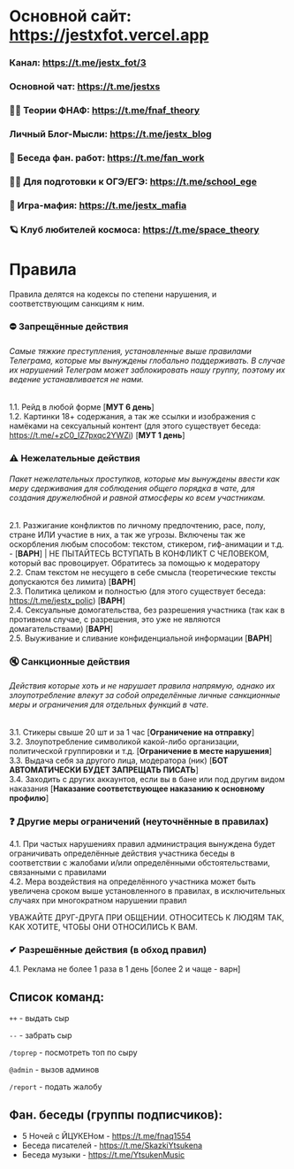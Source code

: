 # Основной сайт: https://jestxfot.vercel.app

### Канал: https://t.me/jestx_fot/3

### Основной чат: https://t.me/jestxs

### 🕵️‍♂️ Теории ФНАФ: https://t.me/fnaf_theory

### Личный Блог-Мысли: https://t.me/jestx_blog

### 🎨 Беседа фан. работ: https://t.me/fan_work

### 👨‍🎓 Для подготовки к ОГЭ/ЕГЭ: https://t.me/school_ege

### 🚬 Игра-мафия: https://t.me/jestx_mafia

### 🪐 Клуб любителей космоса: https://t.me/space_theory

# Правила
Правила делятся на кодексы по степени нарушения, и соответствующим санкциям к ним.
### ⛔ Запрещённые действия
<h6>Самые тяжкие преступления, установленные выше правилами Телеграма, которые мы вынуждены глобально поддерживать. В случае их нарушений Телеграм может заблокировать нашу группу, поэтому их ведение устанавливается не нами.</h6>

1.1. Рейд в любой форме [**МУТ 6 день**]
<br>
1.2. Картинки 18+ содержания, а так же ссылки и изображения с намёками на сексуальный контент (для этого существует беседа: https://t.me/+zC0_IZ7pxqc2YWZi) [**МУТ 1 день**]
<br>

### ⚠ Нежелательные действия
<h6>Пакет нежелательных проступков, которые мы вынуждены ввести как меру сдерживания для соблюдения общего порядка в чате, для создания дружелюбной и равной атмосферы ко всем участникам.</h6>

2.1. Разжигание конфликтов по личному предпочтению, расе, полу, стране ИЛИ участие в них, а так же угрозы. Включены так же оскорбления любым способом: текстом, стикером, гиф-анимации и т.д. - [**ВАРН**] | НЕ ПЫТАЙТЕСЬ ВСТУПАТЬ В КОНФЛИКТ С ЧЕЛОВЕКОМ, который вас провоцирует. Обратитесь за помощью к модератору
<br>
2.2. Спам текстом не несущего в себе смысла (теоретические тексты допускаются без лимита) [**ВАРН**]
<br>
2.3. Политика целиком и полностью (для этого существует беседа: https://t.me/jestx_polic) [**ВАРН**]
<br>
2.4. Сексуальные домогательства, без разрешения участника (так как в противном случае, с разрешения, это уже не являются домагательствами) [**ВАРН**]
<br>
2.5. Выуживание и сливание конфиденциальной информации [**ВАРН**]

### 🔇 Санкционные действия
<h6>Действия которые хоть и не нарушает правила напрямую, однако их злоупотребление влекут за собой определённые личные санкционные меры и ограничения для отдельных функций в чате.</h6>

3.1. Стикеры свыше 20 шт и за 1 час [**Ограничение на отправку**]
<br>
3.2. Злоупотребление символикой какой-либо организации, политической группировки и т.д. [**Ограничение в месте нарушения**]
<br>
3.3. Выдача себя за другого лица, модератора (ник) [**БОТ АВТОМАТИЧЕСКИ БУДЕТ ЗАПРЕЩАТЬ ПИСАТЬ**]
<br>
3.4. Заходить с других аккаунтов, если вы в бане или под другим видом наказания [**Наказание соответствующее наказанию к основному профилю**]
<br>

### ❓ Другие меры ограничений (неуточнённые в правилах)

4.1. При частых нарушениях правил администрация вынуждена будет ограничивать определённые действия участника беседы в соответствии с жалобами и/или определёнными обстоятельствами, связанными с правилами
<br>
4.2. Мера воздействия на определённого участника может быть увеличена сроком выше установленного в правилах, в исключительных случаях при многократном нарушении правил

УВАЖАЙТЕ ДРУГ-ДРУГА ПРИ ОБЩЕНИИ. ОТНОСИТЕСЬ К ЛЮДЯМ ТАК, КАК ХОТИТЕ, ЧТОБЫ ОНИ ОТНОСИЛИСЬ К ВАМ. 

### ✔ Разрешённые действия (в обход правил)
4.1. Реклама не более 1 раза в 1 день [более 2 и чаще - варн]

## Список команд:
`++` - выдать сыр

`--` - забрать сыр

`/toprep` - посмотреть топ по сыру

`@admin` - вызов админов

`/report` - подать жалобу

## Фан. беседы (группы подписчиков):
- 5 Ночей с ЙЦУКЕНом - https://t.me/fnaq1554
- Беседа писателей - https://t.me/SkazkiYtsukena
- Беседа музыки - https://t.me/YtsukenMusic

